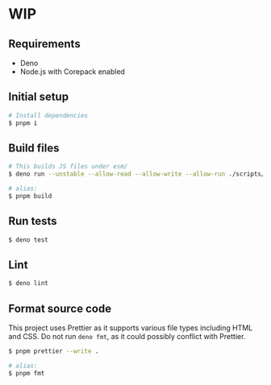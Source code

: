 # WIP

## Requirements

- Deno
- Node.js with Corepack enabled

## Initial setup

```sh
# Install dependencies
$ pnpm i
```

## Build files

```sh
# This builds JS files under esm/
$ deno run --unstable --allow-read --allow-write --allow-run ./scripts/build-nodejs.ts

# alias:
$ pnpm build
```

## Run tests

```sh
$ deno test
```

## Lint

```sh
$ deno lint
```

## Format source code

This project uses Prettier as it supports various file types including HTML and CSS.
Do not run `deno fmt`, as it could possibly conflict with Prettier.

```sh
$ pnpm prettier --write .

# alias:
$ pnpm fmt
```
